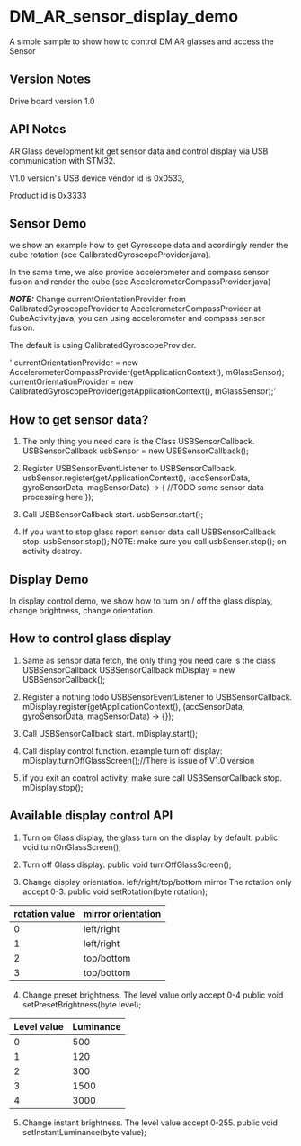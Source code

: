 # DM_AR_sensor_display_demo
A simple sample to show how to control DM AR glasses and access the Sensor


## Version Notes
Drive board version 1.0

## API Notes
AR Glass development kit get sensor data and control display via USB communication with STM32.

V1.0 version's USB device vendor id is 0x0533,

Product id is 0x3333

## Sensor Demo
we show an example how to get Gyroscope data and acordingly render the cube rotation (see CalibratedGyroscopeProvider.java).

In the same time, we also provide accelerometer and compass sensor fusion and render the cube (see AccelerometerCompassProvider.java)

***NOTE:***
Change currentOrientationProvider from CalibratedGyroscopeProvider to AccelerometerCompassProvider at CubeActivity.java, you can using accelerometer and compass sensor fusion.

The default is using CalibratedGyroscopeProvider.

'
currentOrientationProvider = new AccelerometerCompassProvider(getApplicationContext(), mGlassSensor);
currentOrientationProvider = new CalibratedGyroscopeProvider(getApplicationContext(), mGlassSensor);'

## How to get sensor data?
1.	The only thing you need care is the Class USBSensorCallback.
USBSensorCallback usbSensor = new USBSensorCallback();

2.	Register USBSensorEventListener to USBSensorCallback.
usbSensor.register(getApplicationContext(), (accSensorData, gyroSensorData, magSensorData) -> {
    //TODO some sensor data processing here
});

3.	Call USBSensorCallback start.
usbSensor.start();

4.	If you want to stop glass report sensor data call USBSensorCallback stop.
usbSensor.stop();
NOTE: make sure you call usbSensor.stop(); on activity destroy.


## Display Demo
In display control demo, we show how to turn on / off the glass display, change brightness, change orientation.

## How to control glass display
1.	Same as sensor data fetch, the only thing you need care is the class
USBSensorCallback
USBSensorCallback mDisplay = new USBSensorCallback();

2.	Register a nothing todo USBSensorEventListener to USBSensorCallback.
mDisplay.register(getApplicationContext(), (accSensorData, gyroSensorData, magSensorData) -> {});

3.	Call USBSensorCallback start.
mDisplay.start();

4.	Call display control function. example turn off display:
mDisplay.turnOffGlassScreen();//There is issue of V1.0 version

5.	if you exit an control activity, make sure call USBSensorCallback stop.
mDisplay.stop();


## Available display control API
1.	Turn on Glass display, the glass turn on the display by default.
public void turnOnGlassScreen();

2.	Turn off Glass display.
public void turnOffGlassScreen();

3.	Change display orientation. left/right/top/bottom mirror The rotation only accept 0-3.
public void setRotation(byte rotation);


|rotation value|mirror orientation|
|-|--
|0|left/right|
|1|left/right|
|2|top/bottom|
|3|top/bottom|

4.	Change preset brightness. The level value only accept 0-4
public void setPresetBrightness(byte level);

|Level value | Luminance|
|--| --
|0|500|
1|120
2|300
3|1500
4|3000

5.	Change instant brightness. The level value accept 0-255.
public void setInstantLuminance(byte value);
